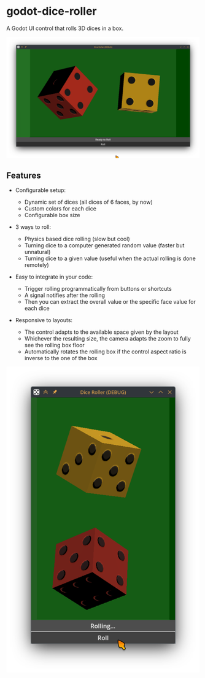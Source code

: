 # godot-dice-roller

A Godot UI control that rolls 3D dices in a box.

![Screenshot Landscape](screenshots/example-landscape.png)

## Features

* Configurable setup:
    - Dynamic set of dices (all dices of 6 faces, by now)
    - Custom colors for each dice
    - Configurable box size

* 3 ways to roll:
    - Physics based dice rolling (slow but cool)
    - Turning dice to a computer generated random value (faster but unnatural)
    - Turning dice to a given value (useful when the actual rolling is done remotely)

* Easy to integrate in your code:
    - Trigger rolling programmatically from buttons or shortcuts
    - A signal notifies after the rolling
    - Then you can extract the overall value or the specific face value for each dice

* Responsive to layouts:
    - The control adapts to the available space given by the layout
    - Whichever the resulting size, the camera adapts the zoom to fully see the rolling box floor
    - Automatically rotates the rolling box if the control aspect ratio is inverse to the one of the box

![Screenshot Portrait](screenshots/example-portrait.png)


